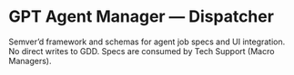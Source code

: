 # GPT Agent Manager — Dispatcher
Semver’d framework and schemas for agent job specs and UI integration. No direct writes to GDD. Specs are consumed by Tech Support (Macro Managers).
